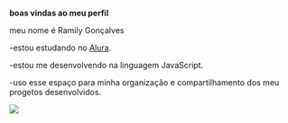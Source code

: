 **boas vindas ao meu perfil**

meu nome é Ramily Gonçalves


-estou estudando no [Alura](https://www.alura.com.br).

-estou me desenvolvendo na linguagem JavaScript.

-uso esse espaço para minha organização e compartilhamento dos meu progetos desenvolvidos.


















![](https://media.tenor.com/eH-L7uAQ7ZUAAAAC/hello-hi.gif)




